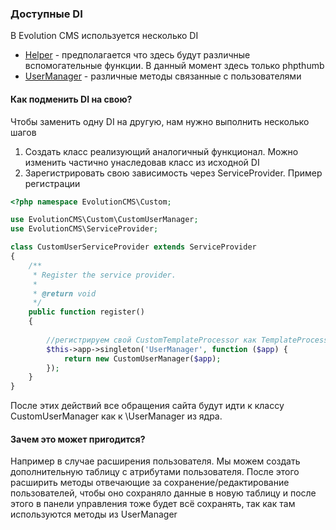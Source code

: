 ### Доступные DI ###

В Evolution CMS используется несколько DI

- [Helper](04_Helper.md) - предполагается что здесь будут различные вспомогательные функции. В данный момент здесь только phpthumb
- [UserManager](05_UserManager.md) - различные методы связанные с пользователями

#### Как подменить DI на свою? ####
Чтобы заменить одну DI на другую, нам нужно выполнить несколько шагов
1) Создать класс реализующий аналогичный функционал. Можно изменить частично унаследовав класс из исходной DI
2) Зарегистрировать свою зависимость через ServiceProvider.
Пример регистрации
```php
<?php namespace EvolutionCMS\Custom;

use EvolutionCMS\Custom\CustomUserManager;
use EvolutionCMS\ServiceProvider;

class CustomUserServiceProvider extends ServiceProvider
{
    /**
     * Register the service provider.
     *
     * @return void
     */
    public function register()
    {
        
        //регистрируем свой CustomTemplateProcessor как TemplateProcessor
        $this->app->singleton('UserManager', function ($app) {
            return new CustomUserManager($app);
        });
    }
}
```

После этих действий все обращения сайта будут идти к классу CustomUserManager как к \UserManager из ядра.

#### Зачем это может пригодится? ####
Например в случае расширения пользователя. Мы можем создать дополнительную таблицу с атрибутами пользователя. 
После этого расширить методы отвечающие за сохранение/редактирование пользователей, чтобы оно сохраняло данные в новую таблицу и после этого в панели управления тоже будет всё сохранять, так как там используются методы из UserManager 